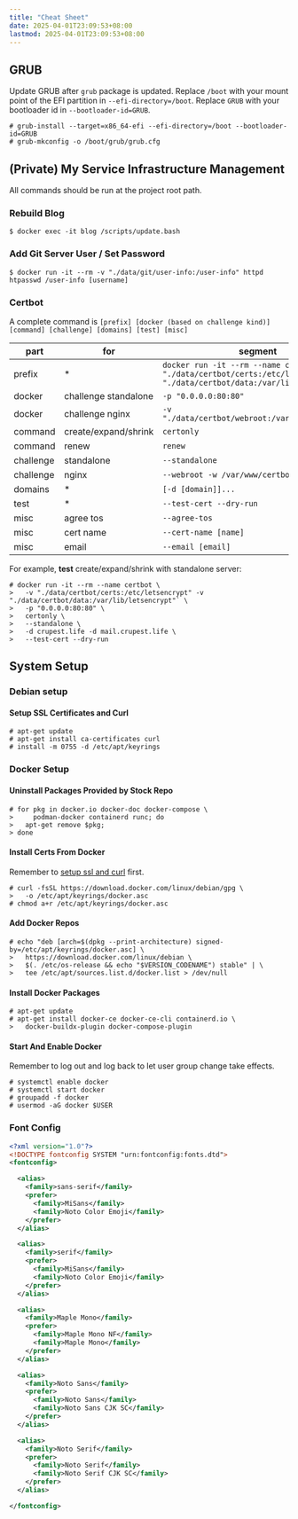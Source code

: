 ```yaml
---
title: "Cheat Sheet"
date: 2025-04-01T23:09:53+08:00
lastmod: 2025-04-01T23:09:53+08:00
---
```


## GRUB

Update GRUB after `grub` package is updated. Replace `/boot` with your mount
point of the EFI partition in `--efi-directory=/boot`. Replace `GRUB` with your
bootloader id in `--bootloader-id=GRUB`.

```bash-session
# grub-install --target=x86_64-efi --efi-directory=/boot --bootloader-id=GRUB
# grub-mkconfig -o /boot/grub/grub.cfg
```

## (Private) My Service Infrastructure Management

All commands should be run at the project root path.

### Rebuild Blog

```bash-session
$ docker exec -it blog /scripts/update.bash
```

### Add Git Server User / Set Password

```bash-session
$ docker run -it --rm -v "./data/git/user-info:/user-info" httpd htpasswd /user-info [username]
```

### Certbot

A complete command is `[prefix] [docker (based on challenge kind)] [command] [challenge] [domains] [test] [misc]`

| part | for | segment |
| --- | --- | --- |
| prefix | * | `docker run -it --rm --name certbot -v "./data/certbot/certs:/etc/letsencrypt" -v "./data/certbot/data:/var/lib/letsencrypt"` |
| docker | challenge standalone | `-p "0.0.0.0:80:80"` |
| docker | challenge nginx | `-v "./data/certbot/webroot:/var/www/certbot"` |
| command | create/expand/shrink | `certonly` |
| command | renew | `renew` |
| challenge | standalone | `--standalone` |
| challenge | nginx | `--webroot -w /var/www/certbot` |
| domains | * | `[-d [domain]]...` |
| test | * | `--test-cert --dry-run` |
| misc | agree tos | `--agree-tos` |
| misc | cert name | `--cert-name [name]` |
| misc | email | `--email [email]` |

For example, **test** create/expand/shrink with standalone server:

```bash-session
# docker run -it --rm --name certbot \
>   -v "./data/certbot/certs:/etc/letsencrypt" -v "./data/certbot/data:/var/lib/letsencrypt"` \
>   -p "0.0.0.0:80:80" \
>   certonly \
>   --standalone \
>   -d crupest.life -d mail.crupest.life \
>   --test-cert --dry-run
```

## System Setup

### Debian setup

#### Setup SSL Certificates and Curl

```bash-session
# apt-get update
# apt-get install ca-certificates curl
# install -m 0755 -d /etc/apt/keyrings
```

### Docker Setup

#### Uninstall Packages Provided by Stock Repo

```bash-session
# for pkg in docker.io docker-doc docker-compose \
>     podman-docker containerd runc; do
>   apt-get remove $pkg;
> done
```

#### Install Certs From Docker

Remember to [setup ssl and curl](#setup-ssl-certificates-and-curl) first.

```bash-session
# curl -fsSL https://download.docker.com/linux/debian/gpg \
>   -o /etc/apt/keyrings/docker.asc
# chmod a+r /etc/apt/keyrings/docker.asc
```

#### Add Docker Repos

```bash-session
# echo "deb [arch=$(dpkg --print-architecture) signed-by=/etc/apt/keyrings/docker.asc] \
>   https://download.docker.com/linux/debian \
>   $(. /etc/os-release && echo "$VERSION_CODENAME") stable" | \
>   tee /etc/apt/sources.list.d/docker.list > /dev/null
```

#### Install Docker Packages

```bash-session
# apt-get update
# apt-get install docker-ce docker-ce-cli containerd.io \
>   docker-buildx-plugin docker-compose-plugin
```

#### Start And Enable Docker

Remember to log out and log back to let user group change take effects.

```bash-session
# systemctl enable docker
# systemctl start docker
# groupadd -f docker
# usermod -aG docker $USER
```

### Font Config

```xml
<?xml version="1.0"?>
<!DOCTYPE fontconfig SYSTEM "urn:fontconfig:fonts.dtd">
<fontconfig>

  <alias>
    <family>sans-serif</family>
    <prefer>
      <family>MiSans</family>
      <family>Noto Color Emoji</family>
    </prefer>
  </alias>

  <alias>
    <family>serif</family>
    <prefer>
      <family>MiSans</family>
      <family>Noto Color Emoji</family>
    </prefer>
  </alias>

  <alias>
    <family>Maple Mono</family>
    <prefer>
      <family>Maple Mono NF</family>
      <family>Maple Mono</family>
    </prefer>
  </alias>

  <alias>
    <family>Noto Sans</family>
    <prefer>
      <family>Noto Sans</family>
      <family>Noto Sans CJK SC</family>
    </prefer>
  </alias>

  <alias>
    <family>Noto Serif</family>
    <prefer>
      <family>Noto Serif</family>
      <family>Noto Serif CJK SC</family>
    </prefer>
  </alias>

</fontconfig>
```
